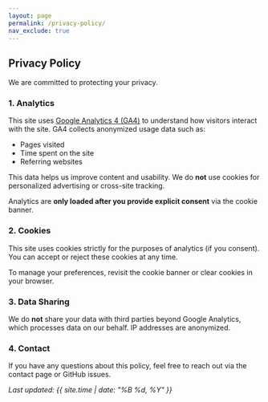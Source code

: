 ```yaml
---
layout: page
permalink: /privacy-policy/
nav_exclude: true
---
```


## Privacy Policy

We are committed to protecting your privacy.

### 1. Analytics

This site uses [Google Analytics 4 (GA4)](https://policies.google.com/technologies/partner-sites) to understand how visitors interact with the site. GA4 collects anonymized usage data such as:

- Pages visited
- Time spent on the site
- Referring websites

This data helps us improve content and usability. We do **not** use cookies for personalized advertising or cross-site tracking.

Analytics are **only loaded after you provide explicit consent** via the cookie banner.

### 2. Cookies

This site uses cookies strictly for the purposes of analytics (if you consent). You can accept or reject these cookies at any time.

To manage your preferences, revisit the cookie banner or clear cookies in your browser.

### 3. Data Sharing

We do **not** share your data with third parties beyond Google Analytics, which processes data on our behalf. IP addresses are anonymized.

### 4. Contact

If you have any questions about this policy, feel free to reach out via the contact page or GitHub issues.

_Last updated: {{ site.time | date: "%B %d, %Y" }}_

